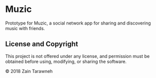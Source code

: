 # Muzic

Prototype for Muzic, a social network app for sharing and discovering music with friends.


## License and Copyright

This project is not offered under any license, and permission must be obtained before using, modifying, or sharing the software.

© 2018 Zain Tarawneh
